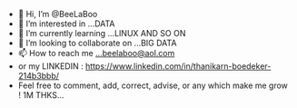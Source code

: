 - 👋 Hi, I’m @BeeLaBoo
- 👀 I’m interested in ...DATA 
- 🌱 I’m currently learning ...LINUX AND SO ON
- 💞️ I’m looking to collaborate on ...BIG DATA
- 📫 How to reach me ...beelaboo@aol.com
- or my LINKEDIN : https://www.linkedin.com/in/thanikarn-boedeker-214b3bbb/
- Feel free to comment, add, correct, advise, or any which make me grow ! 1M THKS...

<!---
BeeLaBoo/BeeLaBoo is a ✨ special ✨ repository because its `README.md` (this file) appears on your GitHub profile.
You can click the Preview link to take a look at your changes.
--->

